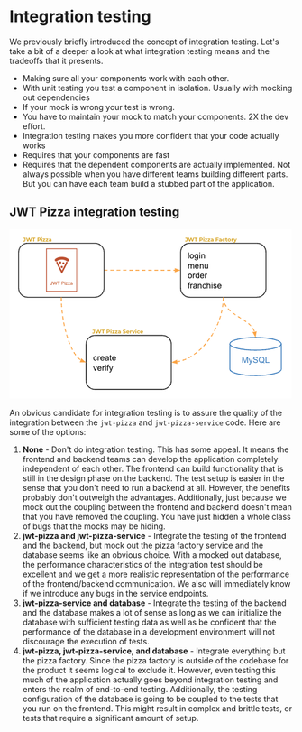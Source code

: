 # Integration testing

We previously briefly introduced the concept of integration testing. Let's take a bit of a deeper a look at what integration testing means and the tradeoffs that it presents.

- Making sure all your components work with each other.
- With unit testing you test a component in isolation. Usually with mocking out dependencies
- If your mock is wrong your test is wrong.
- You have to maintain your mock to match your components. 2X the dev effort.
- Integration testing makes you more confident that your code actually works
- Requires that your components are fast
- Requires that the dependent components are actually implemented. Not always possible when you have different teams building different parts. But you can have each team build a stubbed part of the application.

## JWT Pizza integration testing

![component overview](componentOverview.png)

An obvious candidate for integration testing is to assure the quality of the integration between the `jwt-pizza` and `jwt-pizza-service` code. Here are some of the options:

1. **None** - Don't do integration testing. This has some appeal. It means the frontend and backend teams can develop the application completely independent of each other. The frontend can build functionality that is still in the design phase on the backend. The test setup is easier in the sense that you don't need to run a backend at all. However, the benefits probably don't outweigh the advantages. Additionally, just because we mock out the coupling between the frontend and backend doesn't mean that you have removed the coupling. You have just hidden a whole class of bugs that the mocks may be hiding.
1. **jwt-pizza and jwt-pizza-service** - Integrate the testing of the frontend and the backend, but mock out the pizza factory service and the database seems like an obvious choice. With a mocked out database, the performance characteristics of the integration test should be excellent and we get a more realistic representation of the performance of the frontend/backend communication. We also will immediately know if we introduce any bugs in the service endpoints.
1. **jwt-pizza-service and database** - Integrate the testing of the backend and the database makes a lot of sense as long as we can initialize the database with sufficient testing data as well as be confident that the performance of the database in a development environment will not discourage the execution of tests.
1. **jwt-pizza, jwt-pizza-service, and database** - Integrate everything but the pizza factory. Since the pizza factory is outside of the codebase for the product it seems logical to exclude it. However, even testing this much of the application actually goes beyond integration testing and enters the realm of end-to-end testing. Additionally, the testing configuration of the database is going to be coupled to the tests that you run on the frontend. This might result in complex and brittle tests, or tests that require a significant amount of setup.
